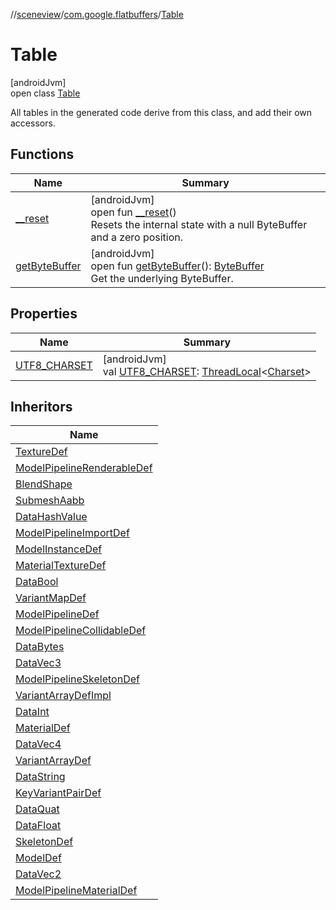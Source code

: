 //[sceneview](../../../index.md)/[com.google.flatbuffers](../index.md)/[Table](index.md)

# Table

[androidJvm]\
open class [Table](index.md)

All tables in the generated code derive from this class, and add their own accessors.

## Functions

| Name | Summary |
|---|---|
| [__reset](__reset.md) | [androidJvm]<br>open fun [__reset](__reset.md)()<br>Resets the internal state with a null ByteBuffer and a zero position. |
| [getByteBuffer](get-byte-buffer.md) | [androidJvm]<br>open fun [getByteBuffer](get-byte-buffer.md)(): [ByteBuffer](https://developer.android.com/reference/kotlin/java/nio/ByteBuffer.html)<br>Get the underlying ByteBuffer. |

## Properties

| Name | Summary |
|---|---|
| [UTF8_CHARSET](-u-t-f8_-c-h-a-r-s-e-t.md) | [androidJvm]<br>val [UTF8_CHARSET](-u-t-f8_-c-h-a-r-s-e-t.md): [ThreadLocal](https://developer.android.com/reference/kotlin/java/lang/ThreadLocal.html)&lt;[Charset](https://developer.android.com/reference/kotlin/java/nio/charset/Charset.html)&gt; |

## Inheritors

| Name |
|---|
| [TextureDef](../../com.google.ar.sceneform.lullmodel/-texture-def/index.md) |
| [ModelPipelineRenderableDef](../../com.google.ar.sceneform.lullmodel/-model-pipeline-renderable-def/index.md) |
| [BlendShape](../../com.google.ar.sceneform.lullmodel/-blend-shape/index.md) |
| [SubmeshAabb](../../com.google.ar.sceneform.lullmodel/-submesh-aabb/index.md) |
| [DataHashValue](../../com.google.ar.sceneform.lullmodel/-data-hash-value/index.md) |
| [ModelPipelineImportDef](../../com.google.ar.sceneform.lullmodel/-model-pipeline-import-def/index.md) |
| [ModelInstanceDef](../../com.google.ar.sceneform.lullmodel/-model-instance-def/index.md) |
| [MaterialTextureDef](../../com.google.ar.sceneform.lullmodel/-material-texture-def/index.md) |
| [DataBool](../../com.google.ar.sceneform.lullmodel/-data-bool/index.md) |
| [VariantMapDef](../../com.google.ar.sceneform.lullmodel/-variant-map-def/index.md) |
| [ModelPipelineDef](../../com.google.ar.sceneform.lullmodel/-model-pipeline-def/index.md) |
| [ModelPipelineCollidableDef](../../com.google.ar.sceneform.lullmodel/-model-pipeline-collidable-def/index.md) |
| [DataBytes](../../com.google.ar.sceneform.lullmodel/-data-bytes/index.md) |
| [DataVec3](../../com.google.ar.sceneform.lullmodel/-data-vec3/index.md) |
| [ModelPipelineSkeletonDef](../../com.google.ar.sceneform.lullmodel/-model-pipeline-skeleton-def/index.md) |
| [VariantArrayDefImpl](../../com.google.ar.sceneform.lullmodel/-variant-array-def-impl/index.md) |
| [DataInt](../../com.google.ar.sceneform.lullmodel/-data-int/index.md) |
| [MaterialDef](../../com.google.ar.sceneform.lullmodel/-material-def/index.md) |
| [DataVec4](../../com.google.ar.sceneform.lullmodel/-data-vec4/index.md) |
| [VariantArrayDef](../../com.google.ar.sceneform.lullmodel/-variant-array-def/index.md) |
| [DataString](../../com.google.ar.sceneform.lullmodel/-data-string/index.md) |
| [KeyVariantPairDef](../../com.google.ar.sceneform.lullmodel/-key-variant-pair-def/index.md) |
| [DataQuat](../../com.google.ar.sceneform.lullmodel/-data-quat/index.md) |
| [DataFloat](../../com.google.ar.sceneform.lullmodel/-data-float/index.md) |
| [SkeletonDef](../../com.google.ar.sceneform.lullmodel/-skeleton-def/index.md) |
| [ModelDef](../../com.google.ar.sceneform.lullmodel/-model-def/index.md) |
| [DataVec2](../../com.google.ar.sceneform.lullmodel/-data-vec2/index.md) |
| [ModelPipelineMaterialDef](../../com.google.ar.sceneform.lullmodel/-model-pipeline-material-def/index.md) |
